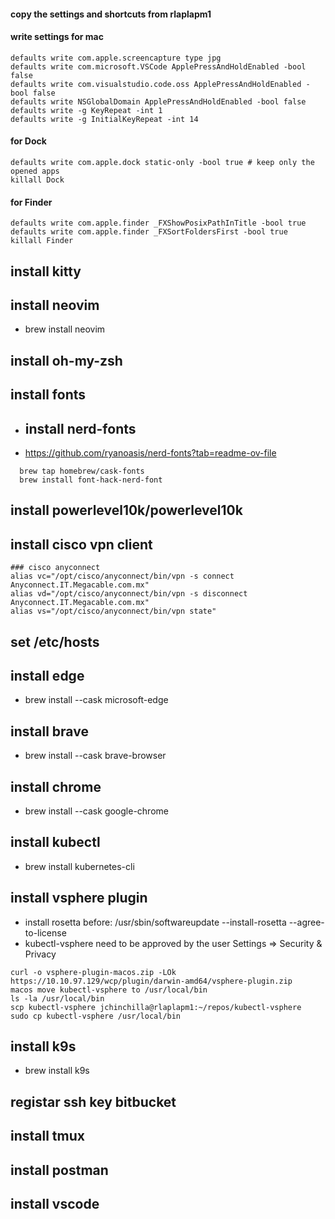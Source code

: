 #### copy  the settings and shortcuts from rlaplapm1


#### write settings for mac
```
defaults write com.apple.screencapture type jpg
defaults write com.microsoft.VSCode ApplePressAndHoldEnabled -bool false
defaults write com.visualstudio.code.oss ApplePressAndHoldEnabled -bool false
defaults write NSGlobalDomain ApplePressAndHoldEnabled -bool false
defaults write -g KeyRepeat -int 1
defaults write -g InitialKeyRepeat -int 14
```

#### for Dock
```
defaults write com.apple.dock static-only -bool true # keep only the opened apps
killall Dock
```

#### for Finder
```
defaults write com.apple.finder _FXShowPosixPathInTitle -bool true
defaults write com.apple.finder _FXSortFoldersFirst -bool true
killall Finder
```

## install kitty
## install neovim
 - brew install neovim

## install oh-my-zsh

## install fonts
  - ## install nerd-fonts
  - https://github.com/ryanoasis/nerd-fonts?tab=readme-ov-file
  ```
    brew tap homebrew/cask-fonts
    brew install font-hack-nerd-font
  ```

## install powerlevel10k/powerlevel10k

## install cisco vpn client
```
### cisco anyconnect
alias vc="/opt/cisco/anyconnect/bin/vpn -s connect Anyconnect.IT.Megacable.com.mx"
alias vd="/opt/cisco/anyconnect/bin/vpn -s disconnect Anyconnect.IT.Megacable.com.mx"
alias vs="/opt/cisco/anyconnect/bin/vpn state" 
```

## set /etc/hosts

## install edge
  - brew install --cask microsoft-edge

## install brave
  - brew install --cask brave-browser

## install chrome
  - brew install --cask google-chrome

## install kubectl
  - brew install kubernetes-cli

## install vsphere plugin
- install rosetta before: /usr/sbin/softwareupdate --install-rosetta --agree-to-license
- kubectl-vsphere need to be approved by the user Settings => Security & Privacy
```
curl -o vsphere-plugin-macos.zip -LOk https://10.10.97.129/wcp/plugin/darwin-amd64/vsphere-plugin.zip
macos move kubectl-vsphere to /usr/local/bin
ls -la /usr/local/bin
scp kubectl-vsphere jchinchilla@rlaplapm1:~/repos/kubectl-vsphere
sudo cp kubectl-vsphere /usr/local/bin

```

## install k9s
  - brew install k9s

## registar ssh key bitbucket

## install tmux
## install postman
## install vscode

